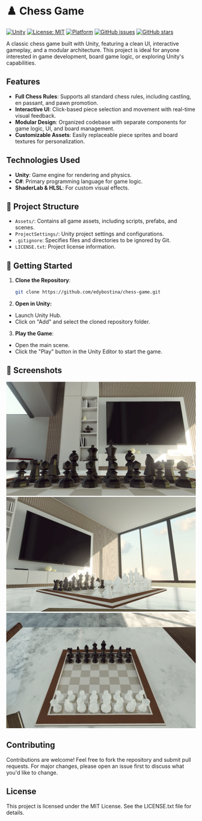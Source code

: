 # ♟️ Chess Game

[![Unity](https://img.shields.io/badge/built%20with-Unity-000?logo=unity)](https://unity.com/)
[![License: MIT](https://img.shields.io/badge/License-MIT-yellow.svg)](LICENSE.txt)
[![Platform](https://img.shields.io/badge/platform-Windows%20%7C%20macOS%20%7C%20Linux-blue)]()
[![GitHub issues](https://img.shields.io/github/issues/edybostina/chess-game)](https://github.com/edybostina/chess-game/issues)
[![GitHub stars](https://img.shields.io/github/stars/edybostina/chess-game?style=social)](https://github.com/edybostina/chess-game/stargazers)

A classic chess game built with Unity, featuring a clean UI, interactive gameplay, and a modular architecture. This project is ideal for anyone interested in game development, board game logic, or exploring Unity's capabilities.

## Features

- **Full Chess Rules**: Supports all standard chess rules, including castling, en passant, and pawn promotion.
- **Interactive UI**: Click-based piece selection and movement with real-time visual feedback.
- **Modular Design**: Organized codebase with separate components for game logic, UI, and board management.
- **Customizable Assets**: Easily replaceable piece sprites and board textures for personalization.

## Technologies Used

- **Unity**: Game engine for rendering and physics.
- **C#**: Primary programming language for game logic.
- **ShaderLab & HLSL**: For custom visual effects.

## 📂 Project Structure

- `Assets/`: Contains all game assets, including scripts, prefabs, and scenes.
- `ProjectSettings/`: Unity project settings and configurations.
- `.gitignore`: Specifies files and directories to be ignored by Git.
- `LICENSE.txt`: Project license information.

## 🚀 Getting Started

1. **Clone the Repository**:
   ```bash
   git clone https://github.com/edybostina/chess-game.git
   ```
2. **Open in Unity:**
  - Launch Unity Hub.
  - Click on "Add" and select the cloned repository folder.

3. **Play the Game**:
  - Open the main scene.
  - Click the "Play" button in the Unity Editor to start the game.

## 📸 Screenshots
![Screenshot 1](photo1.png)
![Screenshot 2](photo2.png)
![Screenshot 3](photo3.png)

## Contributing
Contributions are welcome! Feel free to fork the repository and submit pull requests. For major changes, please open an issue first to discuss what you'd like to change.

## License
This project is licensed under the MIT License. See the LICENSE.txt file for details.
   
